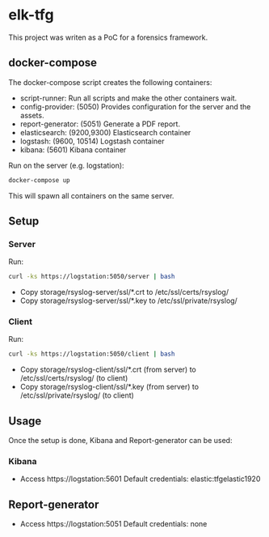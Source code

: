 # elk-tfg
This project was writen as a PoC for a forensics framework.

## docker-compose

The docker-compose script creates the following containers:
- script-runner: Run all scripts and make the other containers wait.
- config-provider: (5050) Provides configuration for the server and the assets.
- report-generator: (5051) Generate a PDF report.
- elasticsearch: (9200,9300) Elasticsearch container
- logstash: (9600, 10514) Logstash container
- kibana: (5601) Kibana container

Run on the server (e.g. logstation):
```bash
docker-compose up
```

This will spawn all containers on the same server.

## Setup
### Server
Run:
```bash
curl -ks https://logstation:5050/server | bash
```

- Copy storage/rsyslog-server/ssl/\*.crt to /etc/ssl/certs/rsyslog/
- Copy storage/rsyslog-server/ssl/\*.key to /etc/ssl/private/rsyslog/

### Client
Run:
```bash
curl -ks https://logstation:5050/client | bash
```

- Copy storage/rsyslog-client/ssl/\*.crt (from server) to /etc/ssl/certs/rsyslog/ (to client)
- Copy storage/rsyslog-client/ssl/\*.key (from server) to /etc/ssl/private/rsyslog/ (to client)


## Usage
Once the setup is done, Kibana and Report-generator can be used:
### Kibana
- Access https://logstation:5601
Default credentials: elastic:tfgelastic1920

## Report-generator
- Access https://logstation:5051
Default credentials: none
